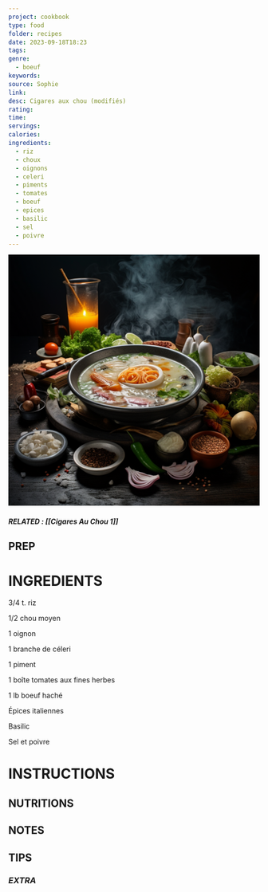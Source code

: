 ```yaml
---
project: cookbook
type: food
folder: recipes
date: 2023-09-18T18:23
tags: 
genre:
  - boeuf
keywords: 
source: Sophie
link: 
desc: Cigares aux chou (modifiés)
rating: 
time: 
servings: 
calories: 
ingredients:
  - riz
  - choux
  - oignons
  - celeri
  - piments
  - tomates
  - boeuf
  - epices
  - basilic
  - sel
  - poivre
---
```


![IMAGE](_default.png)

##### *RELATED* : [[Cigares Au Chou 1]]

## PREP


# INGREDIENTS

3/4 t. riz
  
1/2 chou moyen 
  
1 oignon 

1 branche de céleri 
  
1 piment
  
1 boîte tomates aux fines herbes 

1 lb boeuf haché

Épices italiennes 

Basilic   

Sel et poivre


# INSTRUCTIONS



## NUTRITIONS



## NOTES



## TIPS



### *EXTRA*



